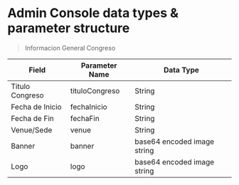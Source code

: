 # Admin Console data types & parameter structure

> Informacion General Congreso 


| Field          | Parameter Name        | Data Type
|--------------- |-----------------------|----------
| Titulo Congreso     | tituloCongreso | String
| Fecha de Inicio         | fechaInicio  | String
| Fecha de Fin        |fechaFin  | String
| Venue/Sede     | venue | String
| Banner           | banner | base64 encoded image string
| Logo         | logo | base64 encoded image string


